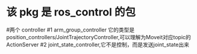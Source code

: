 # 该 pkg 是 ros_control 的包

#两个 controller 
#1 arm_group_controller 它的类型是position_controllers/JointTrajectoryController,可以理解为Moveit对应topic的ActionServer
#2 joint_state_controller,它不是控制，而是发送joint_state出来
